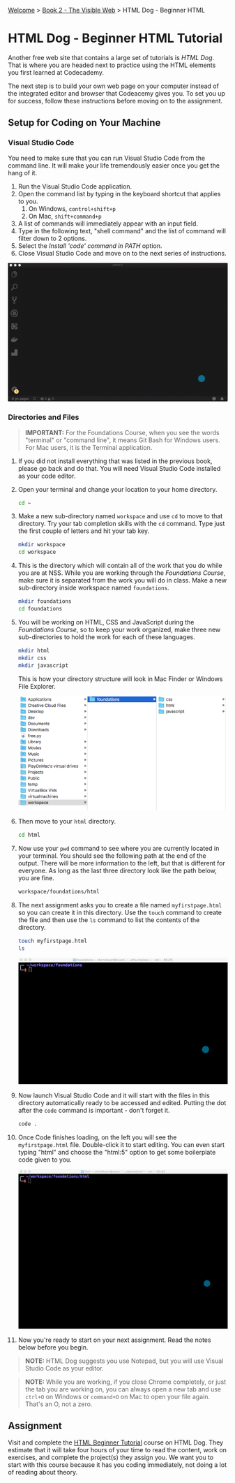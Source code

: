 [Welcome](../../) > [Book 2 - The Visible Web](../README.md) > HTML Dog - Beginner HTML

# HTML Dog - Beginner HTML Tutorial

Another free web site that contains a large set of tutorials is *HTML Dog*. That is where you are headed next to practice using the HTML elements you first learned at Codecademy.

The next step is to build your own web page on your computer instead of the integrated editor and browser that Codeacemy gives you. To set you up for success, follow these instructions before moving on to the assignment.

## Setup for Coding on Your Machine

### Visual Studio Code

You need to make sure that you can run Visual Studio Code from the command line. It will make your life tremendously easier once you get the hang of it.

1. Run the Visual Studio Code application.
1. Open the command list by typing in the keyboard shortcut that applies to you.
    1. On Windows, `control+shift+p`
    1. On Mac, `shift+command+p`
1. A list of commands will immediately appear with an input field.
1. Type in the following text, "shell command" and the list of command will filter down to 2 options.
1. Select the *_Install 'code' command in PATH_* option.
1. Close Visual Studio Code and move on to the next series of instructions.

![installing shell command](./images/install-shell-command.gif)

### Directories and Files

> **IMPORTANT:** For the Foundations Course, when you see the words "terminal" or "command line", it means Git Bash for Windows users. For Mac users, it is the Terminal application.

1. If you did not install everything that was listed in the previous book, please go back and do that. You will need Visual Studio Code installed as your code editor.
1. Open your terminal and change your location to your home directory.

    ```sh
    cd ~
    ```

1. Make a new sub-directory named `workspace` and use `cd` to move to that directory. Try your tab completion skills with the `cd` command. Type just the first couple of letters and hit your tab key.

    ```sh
    mkdir workspace
    cd workspace
    ```

1. This is the directory which will contain all of the work that you do while you are at NSS. While you are working through the *Foundations Course*, make sure it is separated from the work you will do in class. Make a new sub-directory inside workspace named `foundations`.

    ```sh
    mkdir foundations
    cd foundations
    ```

1. You will be working on HTML, CSS and JavaScript during the *Foundations Course*, so to keep your work organized, make three new sub-directories to hold the work for each of these languages.

    ```sh
    mkdir html
    mkdir css
    mkdir javascript
    ```

    This is how your directory structure will look in Mac Finder or Windows File Explorer.

    ![workspace directory contents](./images/workspace.png)
1. Then move to your `html` directory.

    ```sh
    cd html
    ```

1. Now use your `pwd` command to see where you are currently located in your terminal. You should see the following path at the end of the output. There will be more information to the left, but that is different for everyone. As long as the last three directory look like the path below, you are fine.

    ```sh
    workspace/foundations/html
    ```

1. The next assignment asks you to create a file named `myfirstpage.html` so you can create it in this directory. Use the `touch` command to create the file and then use the `ls` command to list the contents of the directory.

    ```sh
    touch myfirstpage.html
    ls
    ```

    ![creating html file](./images/create-html-file.gif)
1. Now launch Visual Studio Code and it will start with the files in this directory automatically ready to be accessed and edited. Putting the dot after the `code` command is important - don't forget it.

    ```sh
    code .
    ```

1. Once Code finishes loading, on the left you will see the `myfirstpage.html` file. Double-click it to start editing. You can even start typing "html" and choose the "html:5" option to get some boilerplate code given to you.

    ![opening html file](./images/open-html.gif)

1. Now you're ready to start on your next assignment. Read the notes below before you begin.

> **NOTE:** HTML Dog suggests you use Notepad, but you will use Visual Studio Code as your editor.

> **NOTE:** While you are working, if you close Chrome completely, or just the tab you are working on, you can always open a new tab and use `ctrl+O` on Windows or `command+O` on Mac to open your file again. That's an O, not a zero.

## Assignment

Visit and complete the [HTML Beginner Tutorial](https://www.htmldog.com/guides/html/beginner/) course on HTML Dog. They estimate that it will take four hours of your time to read the content, work on exercises, and complete the project(s) they assign you. We want you to start with this course because it has you coding immediately, not doing a lot of reading about theory.
